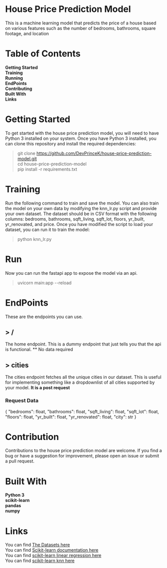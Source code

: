 # House Price Prediction Model
This is a machine learning model that predicts the price of a house based on various features such as the number of bedrooms, bathrooms, square footage, and location

# Table of Contents
**Getting Started** <br>
**Training** <br>
**Running** <br>
**EndPoints** <br>
**Contributing** <br>
**Built With** <br>
**Links**

# Getting Started
To get started with the house price prediction model, you will need to have Python 3 installed on your system. Once you have Python 3 installed, you can clone this repository and install the required dependencies:
>git clone https://github.com/DevPrinceK/house-price-prediction-model.git <br>
>cd house-price-prediction-model <br>
>pip install -r requirements.txt 


# Training
Run the following command to train and save the model. 
You can also train the model on your own data by modifying the knn_lr.py script and provide your own dataset. The dataset should be in CSV format with the following columns: bedrooms, bathrooms, sqft_living, sqft_lot, floors, yr_built, yr_renovated, and price. Once you have modified the script to load your dataset, you can run it to train the model:
>python knn_lr.py

# Run 
Now you can run the fastapi app to expose the model via an api.
> uvicorn main:app --reload

# EndPoints
These are the endpoints you can use.
## > /
The home endpoint. This is a dummy endpoint that just tells you that the api is functional.
** No data required
## > cities
The cities endpoint fetches all the unique cities in our dataset. This is useful for implementing something like a dropdownlist of all cities supported by your model.
**It is a post request**
### Request Data
{
    "bedrooms": float,
    "bathrooms": float,
    "sqft_living": float,
    "sqft_lot": float,
    "floors": float,
    "yr_built": float,
    "yr_renovated": float,
    "city": str
}

# Contribution
Contributions to the house price prediction model are welcome. If you find a bug or have a suggestion for improvement, please open an issue or submit a pull request.


# Built With
**Python 3** <br>
**scikit-learn** <br>
**pandas** <br>
**numpy** <br>

# Links
You can find [The Datasets here](https://www.kaggle.com/datasets/shree1992/housedata/versions/2?resource=download) <br>
You can find [Scikit-learn documentation here](https://scikit-learn.org/0.18/_downloads/scikit-learn-docs.pdf) <br>
You can find [scikit-learn linear regression here](https://scikit-learn.org/stable/modules/generated/sklearn.linear_model.LinearRegression.html) <br>
You can find [scikit-learn knn here](https://scikit-learn.org/stable/modules/generated/sklearn.neighbors.KNeighborsRegressor.html) <br>


